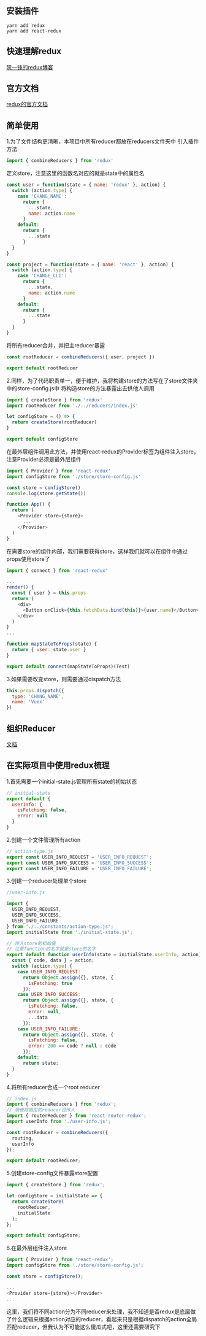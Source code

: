 ## 安装插件
```
yarn add redux
yarn add react-redux
```

## 快速理解redux
[阮一锋的redux博客](http://www.ruanyifeng.com/blog/2016/09/redux_tutorial_part_one_basic_usages.html)

## 官方文档
[redux的官方文档](https://www.redux.org.cn/docs/introduction/Motivation.html)

## 简单使用
1.为了文件结构更清晰，本项目中所有reducer都放在reducers文件夹中
引入插件方法
```js
import { combineReducers } from 'redux'
```

定义store，注意这里的函数名对应的就是state中的属性名
```js
const user = function(state = { name: 'redux' }, action) {
  switch (action.type) {
    case 'CHANG_NAME':
      return {
        ...state,
        name: action.name
      }
    default:
      return {
        ...state
      }
  }
}

const project = function(state = { name: 'react' }, action) {
  switch (action.type) {
    case 'CHANGE_CLI':
      return {
        ...state,
        name: action.name
      }
    default:
      return {
        ...state
      }
  }
}
```

将所有reducer合并，并把主reducer暴露
```js
const rootReducer = combineReducers({ user, project })

export default rootReducer
```

2.同样，为了代码职责单一，便于维护，我将构建store的方法写在了store文件夹中的store-config.js中
将构造store的方法暴露出去供他人调用
```js
import { createStore } from 'redux'
import rootReducer from './../reducers/index.js'

let configStore = () => {
  return createStore(rootReducer)
}

export default configStore
```

在最外层组件调用此方法，并使用react-redux的Provider标签为组件注入store，注意Provider必须是最外层组件
```js
import { Provider } from 'react-redux'
import configStore from './store/store-config.js'

const store = configStore()
console.log(store.getState())

function App() {
  return (
    <Provider store={store}>
      ...
    </Provider>
  )
}
```

在需要store的组件内部，我们需要获得store，这样我们就可以在组件中通过props使用store了
```js
import { connect } from 'react-redux'

...
render() {
  const { user } = this.props
  return (
    <div>
      <Button onClick={this.fetchData.bind(this)}>{user.name}</Button>
    </div>
  )
}
...

function mapStateToProps(state) {
  return { user: state.user }
}

export default connect(mapStateToProps)(Test)
```

3.如果需要改变store，则需要通过dispatch方法
```js
this.props.dispatch({
  type: 'CHANG_NAME',
  name: 'Vuex'
})
```

## 组织Reducer
[文档](https://www.redux.org.cn/docs/recipes/StructuringReducers.html)

## 在实际项目中使用redux梳理
1.首先需要一个initial-state.js管理所有state的初始状态
```js
// initial-state
export default {
  userInfo: {
    isFetching: false,
    error: null
  }
}
```

2.创建一个文件管理所有action
```js
// action-type.js
export const USER_INFO_REQUEST = 'USER_INFO_REQUEST';
export const USER_INFO_SUCCESS = 'USER_INFO_SUCCESS';
export const USER_INFO_FAILURE = 'USER_INFO_FAILURE';
```

3.创建一个reducer处理单个store
```js
//user-info.js

import {
  USER_INFO_REQUEST,
  USER_INFO_SUCCESS,
  USER_INFO_FAILURE
} from './../constants/action-type.js';
import initialState from './initial-state.js';

// 传入store的初始值
// 注意function的名字就是store的名字
export default function userInfo(state = initialState.userInfo, action) {
  const { code, data } = action;
  switch (action.type) {
    case USER_INFO_REQUEST:
      return Object.assign({}, state, {
        isFetching: true
      });
    case USER_INFO_SUCCESS:
      return Object.assign({}, state, {
        isFetching: false,
        error: null,
        ...data
      });
    case USER_INFO_FAILURE:
      return Object.assign({}, state, {
        isFetching: false,
        error: 200 == code ? null : code
      });
    default:
      return state;
  }
}
```

4.将所有reducer合成一个root reducer
```js
// index.js
import { combineReducers } from 'redux';
// 顺便将路由的reducer也传入
import { routerReducer } from 'react-router-redux';
import userInfo from './user-info.js';

const rootReducer = combineReducers({
  routing,
  userInfo
});

export default rootReducer;
```

5.创建store-config文件暴露store配置
```js
import { createStore } from 'redux';

let configStore = initialState => {
  return createStore(
    rootReducer,
    initialState
  );
};

export default configStore;
```

6.在最外层组件注入store
```js
import { Provider } from 'react-redux';
import configStore from './store/store-config.js';

const store = configStore();

...
<Provider store={store}></Provider>
...
```

这里，我们将不同action分为不同reducer来处理，我不知道是否redux是底层做了什么逻辑来根据action对应的reducer，看起来只是根据dispatch的action全局匹配reducer，但我认为不可能这么傻瓜式吧，这里还需要研究下